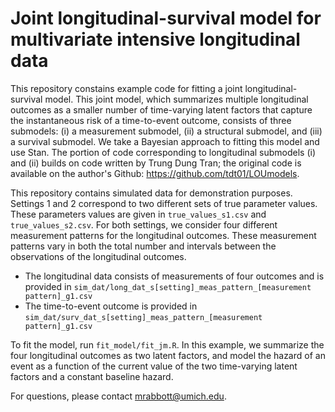 # Joint longitudinal-survival model for multivariate intensive longitudinal data

This repository constains example code for fitting a joint longitudinal-survival model.  This joint model, which summarizes multiple longitudinal outcomes as a smaller number of time-varying latent factors that capture the instantaneous risk of a time-to-event outcome, consists of three submodels: (i) a measurement submodel, (ii) a structural submodel, and (iii) a survival submodel.  We take a Bayesian approach to fitting this model and use Stan.  The portion of code corresponding to longitudinal submodels (i) and (ii) builds on code written by Trung Dung Tran; the original code is available on the author's Github: https://github.com/tdt01/LOUmodels.


This repository contains simulated data for demonstration purposes.  Settings 1 and 2 correspond to two different sets of true parameter values.  These parameters values are given in ``true_values_s1.csv`` and ``true_values_s2.csv``.  For both settings, we consider four different measurement patterns for the longitudinal outcomes.  These measurement patterns vary in both the total number and intervals between the observations of the longitudinal outcomes.

* The longitudinal data consists of measurements of four outcomes and is provided in ``sim_dat/long_dat_s[setting]_meas_pattern_[measurement pattern]_g1.csv``
* The time-to-event outcome is provided in ``sim_dat/surv_dat_s[setting]_meas_pattern_[measurement pattern]_g1.csv``

To fit the model, run `fit_model/fit_jm.R`.  In this example, we summarize the four longitudinal outcomes as two latent factors, and model the hazard of an event as a function of the current value of the two time-varying latent factors and a constant baseline hazard.

For questions, please contact mrabbott@umich.edu.
